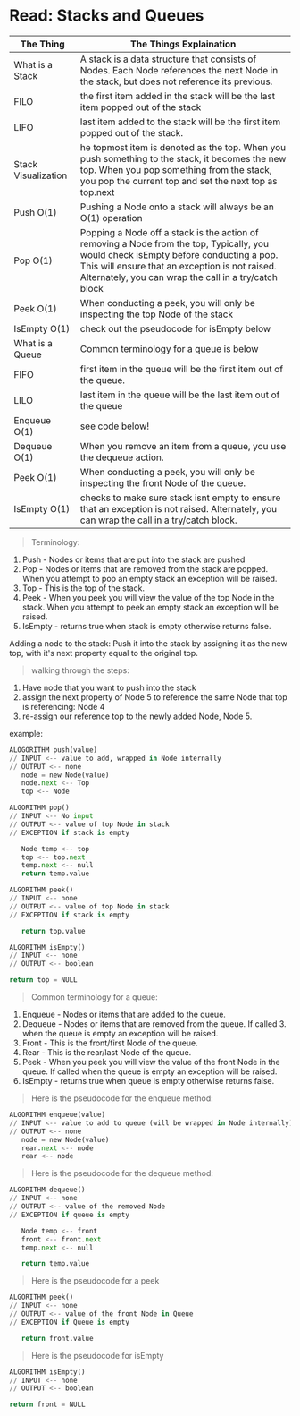 # Read: Stacks and Queues

|The Thing | The Things Explaination|
|---|---|
|What is a Stack | A stack is a data structure that consists of Nodes. Each Node references the next Node in the stack, but does not reference its previous.|
|FILO |  the first item added in the stack will be the last item popped out of the stack|
|LIFO | last item added to the stack will be the first item popped out of the stack.|
|Stack Visualization | he topmost item is denoted as the top. When you push something to the stack, it becomes the new top. When you pop something from the stack, you pop the current top and set the next top as top.next|
|Push O(1) | Pushing a Node onto a stack will always be an O(1) operation|
|Pop O(1) | Popping a Node off a stack is the action of removing a Node from the top, Typically, you would check isEmpty before conducting a pop. This will ensure that an exception is not raised. Alternately, you can wrap the call in a try/catch block|
|Peek O(1) | When conducting a peek, you will only be inspecting the top Node of the stack|
|IsEmpty O(1) | check out the pseudocode for isEmpty below|
|What is a Queue | Common terminology for a queue is below|
|FIFO | first item in the queue will be the first item out of the queue.|
|LILO |  last item in the queue will be the last item out of the queue|
|Enqueue O(1) | see code below!|
|Dequeue O(1) | When you remove an item from a queue, you use the dequeue action.|
|Peek O(1) | When conducting a peek, you will only be inspecting the front Node of the queue.|
|IsEmpty O(1) | checks to make sure stack isnt empty to ensure that an exception is not raised. Alternately, you can wrap the call in a try/catch block.|

> Terminology:

1. Push - Nodes or items that are put into the stack are pushed
2. Pop - Nodes or items that are removed from the stack are popped. When you attempt to pop an empty stack an exception will be raised.
3. Top - This is the top of the stack.
4. Peek - When you peek you will view the value of the top Node in the stack. When you attempt to peek an empty stack an exception will be raised.
5. IsEmpty - returns true when stack is empty otherwise returns false.

Adding a node to the stack: Push it into the stack by assigning it as the new top, with it's next property equal to the original top.

> walking through the steps:

1. Have node that you want to push into the stack
2. assign the next property of Node 5 to reference the same Node that top is referencing: Node 4
3. re-assign our reference top to the newly added Node, Node 5.

example:

``` python
ALOGORITHM push(value)
// INPUT <-- value to add, wrapped in Node internally
// OUTPUT <-- none
   node = new Node(value)
   node.next <-- Top
   top <-- Node
   ```

``` python
ALGORITHM pop()
// INPUT <-- No input
// OUTPUT <-- value of top Node in stack
// EXCEPTION if stack is empty

   Node temp <-- top
   top <-- top.next
   temp.next <-- null
   return temp.value
   ```

``` python
ALGORITHM peek()
// INPUT <-- none
// OUTPUT <-- value of top Node in stack
// EXCEPTION if stack is empty

   return top.value
   ```

``` python
ALGORITHM isEmpty()
// INPUT <-- none
// OUTPUT <-- boolean

return top = NULL
```

> Common terminology for a queue:

1. Enqueue - Nodes or items that are added to the queue.
2. Dequeue - Nodes or items that are removed from the queue. If called 3. when the queue is empty an exception will be raised.
3. Front - This is the front/first Node of the queue.
4. Rear - This is the rear/last Node of the queue.
5. Peek - When you peek you will view the value of the front Node in the queue. If called when the queue is empty an exception will be raised.
6. IsEmpty - returns true when queue is empty otherwise returns false.

> Here is the pseudocode for the enqueue method:

``` python
ALGORITHM enqueue(value)
// INPUT <-- value to add to queue (will be wrapped in Node internally)
// OUTPUT <-- none
   node = new Node(value)
   rear.next <-- node
   rear <-- node
   ```

> Here is the pseudocode for the dequeue method:

``` python
ALGORITHM dequeue()
// INPUT <-- none
// OUTPUT <-- value of the removed Node
// EXCEPTION if queue is empty

   Node temp <-- front
   front <-- front.next
   temp.next <-- null

   return temp.value
   ```

> Here is the pseudocode for a peek

``` python
ALGORITHM peek()
// INPUT <-- none
// OUTPUT <-- value of the front Node in Queue
// EXCEPTION if Queue is empty

   return front.value
   ```

> Here is the pseudocode for isEmpty

``` python
ALGORITHM isEmpty()
// INPUT <-- none
// OUTPUT <-- boolean

return front = NULL
```